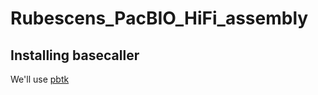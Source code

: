 # Rubescens_PacBIO_HiFi_assembly
## Installing basecaller
We'll use [pbtk](https://github.com/PacificBiosciences/pbbioconda)
